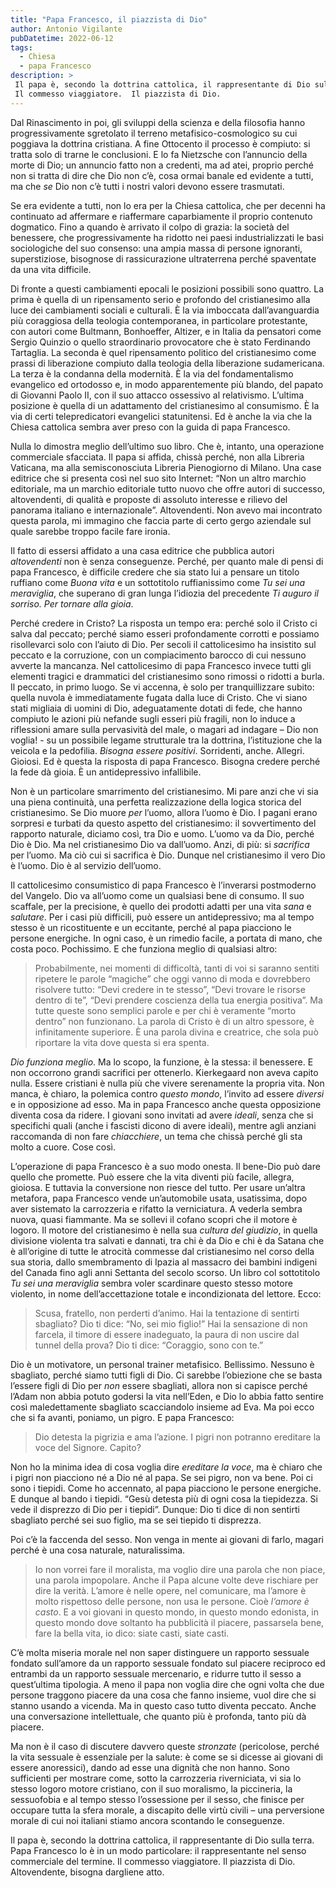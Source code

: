 ```yaml
---
title: "Papa Francesco, il piazzista di Dio"
author: Antonio Vigilante
pubDatetime: 2022-06-12
tags: 
  - Chiesa
  - papa Francesco
description: >
 Il papa è, secondo la dottrina cattolica, il rappresentante di Dio sulla terra. Papa Francesco lo è in un modo particolare: il rappresentante nel senso commerciale del termine. 
 Il commesso viaggiatore.  Il piazzista di Dio. 
---
```


Dal Rinascimento in poi, gli sviluppi della scienza e della filosofia hanno progressivamente sgretolato il terreno metafisico-cosmologico su cui poggiava la dottrina cristiana. A fine Ottocento il processo è compiuto: si tratta solo di trarne le conclusioni. E lo fa Nietzsche con l’annuncio della morte di Dio; un annuncio fatto non a credenti, ma ad atei, proprio perché non si tratta di dire che Dio non c’è, cosa ormai banale ed evidente a tutti, ma che _se_ Dio non c’è tutti i nostri valori devono essere trasmutati.

Se era evidente a tutti, non lo era per la Chiesa cattolica, che per decenni ha continuato ad affermare e riaffermare caparbiamente il proprio contenuto dogmatico. Fino a quando è arrivato il colpo di grazia: la società del benessere, che progressivamente ha ridotto nei paesi industrializzati le basi sociologiche del suo consenso: una ampia massa di persone ignoranti, superstiziose, bisognose di rassicurazione ultraterrena perché spaventate da una vita difficile.

Di fronte a questi cambiamenti epocali le posizioni possibili sono quattro. La prima è quella di un ripensamento serio e profondo del cristianesimo alla luce dei cambiamenti sociali e culturali. È la via imboccata dall’avanguardia più coraggiosa della teologia contemporanea, in particolare protestante, con autori come Bultmann, Bonhoeffer, Altizer, e in Italia da pensatori come Sergio Quinzio o quello straordinario provocatore che è stato Ferdinando Tartaglia. La seconda è quel ripensamento politico del cristianesimo come prassi di liberazione compiuto dalla teologia della liberazione sudamericana. La terza è la condanna della modernità. È la via del fondamentalismo evangelico ed ortodosso e, in modo apparentemente più blando, del papato di Giovanni Paolo II, con il suo attacco ossessivo al relativismo. L’ultima posizione è quella di un adattamento del cristianesimo al consumismo. È la via di certi telepredicatori evangelici statunitensi. Ed è anche la via che la Chiesa cattolica sembra aver preso con la guida di papa Francesco.

Nulla lo dimostra meglio dell’ultimo suo libro. Che è, intanto, una operazione commerciale sfacciata. Il papa si affida, chissà perché, non alla Libreria Vaticana, ma alla semisconosciuta Libreria Pienogiorno di Milano. Una case editrice che si presenta così nel suo sito Internet: “Non un altro marchio editoriale, ma un marchio editoriale tutto nuovo che offre autori di successo, altovendenti, di qualità e proposte di assoluto interesse e rilievo del panorama italiano e internazionale”. Altovendenti. Non avevo mai incontrato questa parola, mi immagino che faccia parte di certo gergo aziendale sul quale sarebbe troppo facile fare ironia.

Il fatto di essersi affidato a una casa editrice che pubblica autori _altovendenti_ non è senza conseguenze. Perché, per quanto male di pensi di papa Francesco, è difficile credere che sia stato lui a pensare un titolo ruffiano come _Buona vita_ e un sottotitolo ruffianissimo come _Tu sei una meraviglia_, che superano di gran lunga l’idiozia del precedente _Ti auguro il sorriso. Per tornare alla gioia_.

Perché credere in Cristo? La risposta un tempo era: perché solo il Cristo ci salva dal peccato; perché siamo esseri profondamente corrotti e possiamo risollevarci solo con l’aiuto di Dio. Per secoli il cattolicesimo ha insistito sul peccato e la corruzione, con un compiacimento barocco di cui nessuno avverte la mancanza. Nel cattolicesimo di papa Francesco invece tutti gli elementi tragici e drammatici del cristianesimo sono rimossi o ridotti a burla. Il peccato, in primo luogo. Se vi accenna, è solo per tranquillizzare subito: quella nuvola è immediatamente fugata dalla luce di Cristo. Che vi siano stati migliaia di uomini di Dio, adeguatamente dotati di fede, che hanno compiuto le azioni più nefande sugli esseri più fragili, non lo induce a riflessioni amare sulla pervasività del male, o magari ad indagare – Dio non voglia! - su un possibile legame strutturale tra la dottrina, l’istituzione che la veicola e la pedofilia. _Bisogna essere positivi_. Sorridenti, anche. Allegri. Gioiosi. Ed è questa la risposta di papa Francesco. Bisogna credere perché la fede dà gioia. È un antidepressivo infallibile.

Non è un particolare smarrimento del cristianesimo. Mi pare anzi che vi sia una piena continuità, una perfetta realizzazione della logica storica del cristianesimo. Se Dio muore _per_ l’uomo, allora l’uomo è Dio. I pagani erano sorpresi e turbati da questo aspetto del cristianesimo: il sovvertimento del rapporto naturale, diciamo così, tra Dio e uomo. L’uomo va da Dio, perché Dio è Dio. Ma nel cristianesimo Dio va dall’uomo. Anzi, di più: si _sacrifica_ per l’uomo. Ma ciò cui si sacrifica è Dio. Dunque nel cristianesimo il vero Dio è l’uomo. Dio è al servizio dell’uomo.

Il cattolicesimo consumistico di papa Francesco è l’inverarsi postmoderno del Vangelo. Dio va all’uomo come un qualsiasi bene di consumo. Il suo scaffale, per la precisione, è quello dei prodotti adatti per una vita _sana_ e _salutare_. Per i casi più difficili, può essere un antidepressivo; ma al tempo stesso è un ricostituente e un eccitante, perché al papa piacciono le persone energiche. In ogni caso, è un rimedio facile, a portata di mano, che costa poco. Pochissimo. E che funziona meglio di qualsiasi altro:

> Probabilmente, nei momenti di difficoltà, tanti di voi si saranno sentiti ripetere le parole “magiche” che oggi vanno di moda e dovrebbero risolvere tutto: “Devi credere in te stesso”, “Devi trovare le risorse dentro di te”, “Devi prendere coscienza della tua energia positiva”. Ma tutte queste sono semplici parole e per chi è veramente “morto dentro” non funzionano. La parola di Cristo è di un altro spessore, è infinitamente superiore. È una parola divina e creatrice, che sola può riportare la vita dove questa si era spenta.

_Dio funziona meglio_. Ma lo scopo, la funzione, è la stessa: il benessere. E non occorrono grandi sacrifici per ottenerlo. Kierkegaard non aveva capito nulla. Essere cristiani è nulla più che vivere serenamente la propria vita. Non manca, è chiaro, la polemica contro _questo mondo_, l’invito ad essere _diversi_ e in opposizione ad esso. Ma in papa Francesco anche questa opposizione diventa cosa da ridere. I giovani sono invitati ad avere _ideali_, senza che si specifichi quali (anche i fascisti dicono di avere ideali), mentre agli anziani raccomanda di non fare _chiacchiere_, un tema che chissà perché gli sta molto a cuore. Cose così.

L’operazione di papa Francesco è a suo modo onesta. Il bene-Dio può dare quello che promette. Può essere che la vita diventi più facile, allegra, gioiosa. E tuttavia la conversione non riesce del tutto. Per usare un’altra metafora, papa Francesco vende un’automobile usata, usatissima, dopo aver sistemato la carrozzeria e rifatto la verniciatura. A vederla sembra nuova, quasi fiammante. Ma se sollevi il cofano scopri che il motore è logoro. Il motore del cristianesimo è nella sua _cultura del giudizio_, in quella divisione violenta tra salvati e dannati, tra chi è da Dio e chi è da Satana che è all’origine di tutte le atrocità commesse dal cristianesimo nel corso della sua storia, dallo smembramento di Ipazia al massacro dei bambini indigeni del Canada fino agli anni Settanta del secolo scorso. Un libro col sottotitolo _Tu sei una meraviglia_ sembra voler scardinare questo stesso motore violento, in nome dell’accettazione totale e incondizionata del lettore. Ecco:

> Scusa, fratello, non perderti d’animo. Hai la tentazione di sentirti sbagliato? Dio ti dice: “No, sei mio figlio!” Hai la sensazione di non farcela, il timore di essere inadeguato, la paura di non uscire dal tunnel della prova? Dio ti dice: “Coraggio, sono con te.”

Dio è un motivatore, un personal trainer metafisico. Bellissimo. Nessuno è sbagliato, perché siamo tutti figli di Dio. Ci sarebbe l’obiezione che se basta l’essere figli di Dio per _non_ essere sbagliati, allora non si capisce perché l’Adam non abbia potuto godersi la vita nell’Eden, e Dio lo abbia fatto sentire così maledettamente sbagliato scacciandolo insieme ad Eva. Ma poi ecco che si fa avanti, poniamo, un pigro. E papa Francesco:

> Dio detesta la pigrizia e ama l’azione. I pigri non potranno ereditare la voce del Signore. Capito?

Non ho la minima idea di cosa voglia dire _ereditare la voce_, ma è chiaro che i pigri non piacciono né a Dio né al papa. Se sei pigro, non va bene. Poi ci sono i tiepidi. Come ho accennato, al papa piacciono le persone energiche. E dunque al bando i tiepidi. “Gesù detesta più di ogni cosa la tiepidezza. Si vede il disprezzo di Dio per i tiepidi”. Dunque: Dio ti dice di non sentirti sbagliato perché sei suo figlio, ma se sei tiepido ti disprezza.

Poi c’è la faccenda del sesso. Non venga in mente ai giovani di farlo, magari perché è una cosa naturale, naturalissima.

> Io non vorrei fare il moralista, ma voglio dire una parola che non piace, una parola impopolare. Anche il Papa alcune volte deve rischiare per dire la verità. L’amore è nelle opere, nel comunicare, ma l’amore è molto rispettoso delle persone, non usa le persone. Cioè _l’amore è casto_. E a voi giovani in questo mondo, in questo mondo edonista, in questo mondo dove soltanto ha pubblicità il piacere, passarsela bene, fare la bella vita, io dico: siate casti, siate casti.

C’è molta miseria morale nel non saper distinguere un rapporto sessuale fondato sull’amore da un rapporto sessuale fondato sul piacere reciproco ed entrambi da un rapporto sessuale mercenario, e ridurre tutto il sesso a quest’ultima tipologia. A meno il papa non voglia dire che ogni volta che due persone traggono piacere da una cosa che fanno insieme, vuol dire che si stanno usando a vicenda. Ma in questo caso tutto diventa peccato. Anche una conversazione intellettuale, che quanto più è profonda, tanto più dà piacere.

Ma non è il caso di discutere davvero queste _stronzate_ (pericolose, perché la vita sessuale è essenziale per la salute: è come se si dicesse ai giovani di essere anoressici), dando ad esse una dignità che non hanno. Sono sufficienti per mostrare come, sotto la carrozzeria riverniciata, vi sia lo stesso logoro motore cristiano, con il suo moralismo, la piccineria, la sessuofobia e al tempo stesso l’ossessione per il sesso, che finisce per occupare tutta la sfera morale, a discapito delle virtù civili – una perversione morale di cui noi italiani stiamo ancora scontando le conseguenze.

Il papa è, secondo la dottrina cattolica, il rappresentante di Dio sulla terra. Papa Francesco lo è in un modo particolare: il rappresentante nel senso commerciale del termine. Il commesso viaggiatore. Il piazzista di Dio. Altovendente, bisogna dargliene atto.
